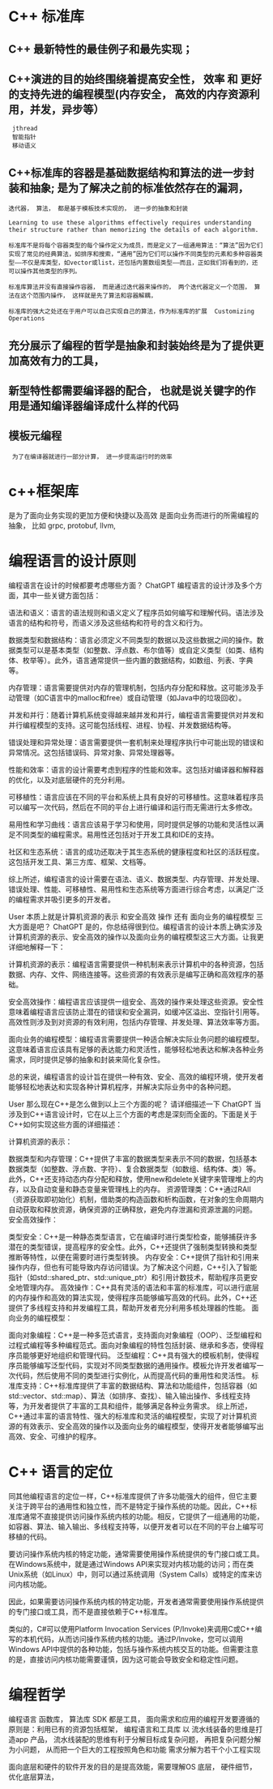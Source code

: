 # C++ 标准库 

  ## C++ 最新特性的最佳例子和最先实现；
  
  ## C++演进的目的始终围绕着提高安全性， 效率 和 更好的支持先进的编程模型(内存安全， 高效的内存资源利用，并发，异步等）
     jthread
     智能指针
     移动语义
     
     
      
  ## C++标准库的容器是基础数据结构和算法的进一步封装和抽象; 是为了解决之前的标准依然存在的漏洞， 

    迭代器， 算法， 都是基于模板技术实现的， 进一步的抽象和封装

    Learning to use these algorithms effectively requires understanding their structure rather than memorizing the details of each algorithm. 

    标准库不是将每个容器类型的每个操作定义为成员，而是定义了一组通用算法：“算法”因为它们实现了常见的经典算法，如排序和搜索，“通用”因为它们可以操作不同类型的元素和多种容器类型——不仅是库类型，如vector或list，还包括内置数组类型——而且，正如我们将看到的，还可以操作其他类型的序列。

    标准库算法并没有直接操作容器， 而是通过迭代器来操作的， 两个迭代器定义一个范围， 算法在这个范围内操作， 这样就是先了算法和容器解耦， 

    标准库的强大之处还在于用户可以自己实现自己的算法，作为标准库的扩展  Customizing Operations
  
  ## 充分展示了编程的哲学是抽象和封装始终是为了提供更加高效有力的工具，

  ## 新型特性都需要编译器的配合， 也就是说关键字的作用是通知编译器编译成什么样的代码

  ## 模板元编程
     为了在编译器就进行一部分计算， 进一步提高运行时的效率

# c++框架库
  是为了面向业务实现的更加方便和快捷以及高效
  是面向业务而进行的所需编程的抽象， 比如 grpc, protobuf, llvm, 


# 编程语言的设计原则
编程语言在设计的时候都要考虑哪些方面？
ChatGPT
编程语言的设计涉及多个方面，其中一些关键方面包括：

语法和语义：语言的语法规则和语义定义了程序员如何编写和理解代码。语法涉及语言的结构和符号，而语义涉及这些结构和符号的含义和行为。

数据类型和数据结构：语言必须定义不同类型的数据以及这些数据之间的操作。数据类型可以是基本类型（如整数、浮点数、布尔值等）或自定义类型（如类、结构体、枚举等）。此外，语言通常提供一些内置的数据结构，如数组、列表、字典等。

内存管理：语言需要提供对内存的管理机制，包括内存分配和释放。这可能涉及手动管理（如C语言中的malloc和free）或自动管理（如Java中的垃圾回收）。

并发和并行：随着计算机系统变得越来越并发和并行，编程语言需要提供对并发和并行编程模型的支持。这可能包括线程、进程、协程、并发数据结构等。

错误处理和异常处理：语言需要提供一套机制来处理程序执行中可能出现的错误和异常情况。这包括错误码、异常对象、异常处理器等。

性能和效率：语言的设计需要考虑到程序的性能和效率。这包括对编译器和解释器的优化，以及对底层硬件的充分利用。

可移植性：语言应该在不同的平台和系统上具有良好的可移植性。这意味着程序员可以编写一次代码，然后在不同的平台上进行编译和运行而无需进行太多修改。

易用性和学习曲线：语言应该易于学习和使用，同时提供足够的功能和灵活性以满足不同类型的编程需求。易用性还包括对于开发工具和IDE的支持。

社区和生态系统：语言的成功还取决于其生态系统的健康程度和社区的活跃程度。这包括开发工具、第三方库、框架、文档等。

综上所述，编程语言的设计需要在语法、语义、数据类型、内存管理、并发处理、错误处理、性能、可移植性、易用性和生态系统等方面进行综合考虑，以满足广泛的编程需求并吸引更多的开发者。

User
本质上就是计算机资源的表示 和安全高效 操作 还有 面向业务的编程模型 三大方面是吧？
ChatGPT
是的，你总结得很到位。编程语言的设计本质上确实涉及计算机资源的表示、安全高效的操作以及面向业务的编程模型这三大方面。让我更详细地解释一下：

计算机资源的表示：编程语言需要提供一种机制来表示计算机中的各种资源，包括数据、内存、文件、网络连接等。这些资源的有效表示是编写正确和高效程序的基础。

安全高效操作：编程语言应该提供一组安全、高效的操作来处理这些资源。安全性意味着编程语言应该防止潜在的错误和安全漏洞，如缓冲区溢出、空指针引用等。高效性则涉及到对资源的有效利用，包括内存管理、并发处理、算法效率等方面。

面向业务的编程模型：编程语言需要提供一种适合解决实际业务问题的编程模型。这意味着语言应该具有足够的表达能力和灵活性，能够轻松地表达和解决各种业务需求，同时提供足够的抽象和封装来简化复杂性。

总的来说，编程语言的设计旨在提供一种有效、安全、高效的编程环境，使开发者能够轻松地表达和实现各种计算机程序，并解决实际业务中的各种问题。

User
那么现在C++是怎么做到以上三个方面的呢？ 请详细描述一下
ChatGPT
当涉及到C++语言设计时，它在以上三个方面的考虑是深刻而全面的。下面是关于C++如何实现这些方面的详细描述：

计算机资源的表示：

数据类型和内存管理：C++提供了丰富的数据类型来表示不同的数据，包括基本数据类型（如整数、浮点数、字符）、复合数据类型（如数组、结构体、类）等。此外，C++还支持动态内存分配和释放，使用new和delete关键字来管理堆上的内存，以及自动变量和静态变量来管理栈上的内存。
资源管理类：C++通过RAII（资源获取即初始化）机制，借助类的构造函数和析构函数，在对象的生命周期内自动获取和释放资源，确保资源的正确释放，避免内存泄漏和资源泄漏的问题。
安全高效操作：

类型安全：C++是一种静态类型语言，它在编译时进行类型检查，能够捕获许多潜在的类型错误，提高程序的安全性。此外，C++还提供了强制类型转换和类型推断等特性，以便在需要时进行类型转换。
内存安全：C++提供了指针和引用来操作内存，但也有可能导致内存访问错误。为了解决这个问题，C++引入了智能指针（如std::shared_ptr、std::unique_ptr）和引用计数技术，帮助程序员更安全地管理内存。
高效操作：C++具有灵活的语法和丰富的标准库，可以进行底层的内存操作和高效的算法实现，使得程序员能够编写高效的代码。此外，C++还提供了多线程支持和并发编程工具，帮助开发者充分利用多核处理器的性能。
面向业务的编程模型：

面向对象编程：C++是一种多范式语言，支持面向对象编程（OOP）、泛型编程和过程式编程等多种编程范式。面向对象编程的特性包括封装、继承和多态，使得程序员能够更好地组织和管理代码。
泛型编程：C++具有强大的模板机制，使得程序员能够编写泛型代码，实现对不同类型数据的通用操作。模板允许开发者编写一次代码，然后使用不同的类型进行实例化，从而提高代码的重用性和灵活性。
标准库支持：C++标准库提供了丰富的数据结构、算法和功能组件，包括容器（如std::vector、std::map）、算法（如排序、查找）、输入输出操作、多线程支持等，为开发者提供了丰富的工具和组件，能够满足各种业务需求。
综上所述，C++通过丰富的语言特性、强大的标准库和灵活的编程模型，实现了对计算机资源的有效表示、安全高效的操作以及面向业务的编程模型，使得开发者能够编写出高效、安全、可维护的程序。


# C++ 语言的定位

同其他编程语言的定位一样，C++标准库提供了许多功能强大的组件，但它主要关注于跨平台的通用性和独立性，而不是特定于操作系统的功能。因此，C++标准库通常不直接提供访问操作系统内核的功能。相反，它提供了一组通用的功能，如容器、算法、输入输出、多线程支持等，以便开发者可以在不同的平台上编写可移植的代码。

要访问操作系统内核的特定功能，通常需要使用操作系统提供的专门接口或工具。在Windows系统中，就是通过Windows API来实现对内核功能的访问；而在类Unix系统（如Linux）中，则可以通过系统调用（System Calls）或特定的库来访问内核功能。

因此，如果需要访问操作系统内核的特定功能，开发者通常需要使用操作系统提供的专门接口或工具，而不是直接依赖于C++标准库。

类似的，C#可以使用Platform Invocation Services (P/Invoke)来调用C或C++编写的本机代码，从而访问操作系统内核的功能。通过P/Invoke，您可以调用Windows API中提供的各种功能，包括与操作系统内核交互的功能。但需要注意的是，直接访问内核功能需要谨慎，因为这可能会导致安全和稳定性问题。

# 编程哲学

编程语言 函数库， 算法库 SDK 都是工具，  面向需求和应用的编程开发要遵循的原则是：利用已有的资源包括框架， 编程语言和工具库 以 流水线装备的思维是打造app 产品，
流水线装配的思维有利于分解目标成复杂问题， 再把复杂问题分解为小问题， 从而把一个巨大的工程按照角色和功能 需求分解为若干个小工程实现

面向底层和硬件的软件开发的目的是提高效能，需要理解OS 底层， 硬件细节， 优化底层算法，
